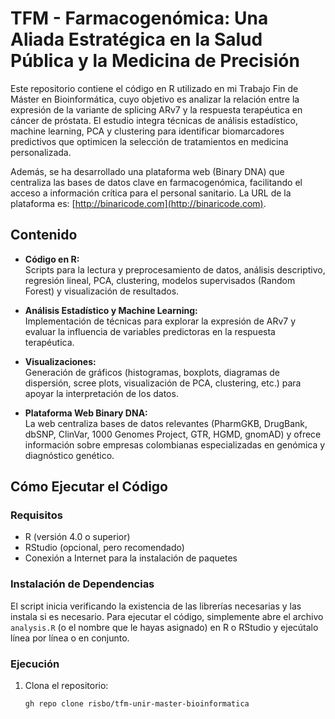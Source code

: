 # TFM - Farmacogenómica: Una Aliada Estratégica en la Salud Pública y la Medicina de Precisión

Este repositorio contiene el código en R utilizado en mi Trabajo Fin de Máster en Bioinformática, cuyo objetivo es analizar la relación entre la expresión de la variante de splicing ARv7 y la respuesta terapéutica en cáncer de próstata. El estudio integra técnicas de análisis estadístico, machine learning, PCA y clustering para identificar biomarcadores predictivos que optimicen la selección de tratamientos en medicina personalizada.

Además, se ha desarrollado una plataforma web (Binary DNA) que centraliza las bases de datos clave en farmacogenómica, facilitando el acceso a información crítica para el personal sanitario. La URL de la plataforma es: [http://binaricode.com](http://binaricode.com).

## Contenido

- **Código en R:**  
  Scripts para la lectura y preprocesamiento de datos, análisis descriptivo, regresión lineal, PCA, clustering, modelos supervisados (Random Forest) y visualización de resultados.
  
- **Análisis Estadístico y Machine Learning:**  
  Implementación de técnicas para explorar la expresión de ARv7 y evaluar la influencia de variables predictoras en la respuesta terapéutica.
  
- **Visualizaciones:**  
  Generación de gráficos (histogramas, boxplots, diagramas de dispersión, scree plots, visualización de PCA, clustering, etc.) para apoyar la interpretación de los datos.
  
- **Plataforma Web Binary DNA:**  
  La web centraliza bases de datos relevantes (PharmGKB, DrugBank, dbSNP, ClinVar, 1000 Genomes Project, GTR, HGMD, gnomAD) y ofrece información sobre empresas colombianas especializadas en genómica y diagnóstico genético.

## Cómo Ejecutar el Código

### Requisitos
- R (versión 4.0 o superior)
- RStudio (opcional, pero recomendado)
- Conexión a Internet para la instalación de paquetes

### Instalación de Dependencias
El script inicia verificando la existencia de las librerías necesarias y las instala si es necesario. Para ejecutar el código, simplemente abre el archivo `analysis.R` (o el nombre que le hayas asignado) en R o RStudio y ejecútalo línea por línea o en conjunto.

### Ejecución
1. Clona el repositorio:
   ```bash
   gh repo clone risbo/tfm-unir-master-bioinformatica

